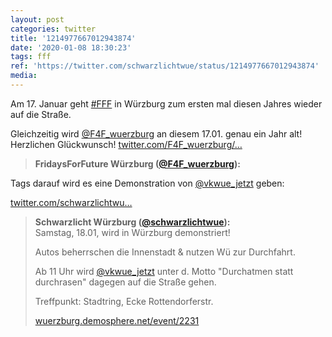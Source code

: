 ```yaml
---
layout: post
categories: twitter
title: '1214977667012943874'
date: '2020-01-08 18:30:23'
tags: fff
ref: 'https://twitter.com/schwarzlichtwue/status/1214977667012943874'
media:
---
```

Am 17. Januar geht [#FFF](/t/fff) in Würzburg zum ersten mal diesen Jahres wieder auf die Straße.



Gleichzeitig wird [@F4F_wuerzburg](https://twitter.com/F4F_wuerzburg) an diesem 17.01. genau ein Jahr alt! Herzlichen Glückwunsch! [twitter.com/F4F_wuerzburg/…](https://twitter.com/F4F_wuerzburg/status/1214890677320011777) 


> <b>FridaysForFuture Würzburg ([@F4F_wuerzburg](https://twitter.com/F4F_wuerzburg)):</b>  
>   
>  
>  


Tags darauf wird es eine Demonstration von [@vkwue_jetzt](https://twitter.com/vkwue_jetzt) geben:

[twitter.com/schwarzlichtwu…](https://twitter.com/schwarzlichtwue/status/1214258239119998977) 


> <b>Schwarzlicht Würzburg ([@schwarzlichtwue](https://twitter.com/schwarzlichtwue)):</b>  
>Samstag, 18.01, wird in Würzburg demonstriert!  
>  
>  
>  
>Autos beherrschen die Innenstadt &amp; nutzen Wü zur Durchfahrt.  
>  
>Ab 11 Uhr wird [@vkwue_jetzt](https://twitter.com/vkwue_jetzt) unter d. Motto "Durchatmen statt durchrasen" dagegen auf die Straße gehen.  
>  
>Treffpunkt: Stadtring, Ecke Rottendorferstr.  
>  
>[wuerzburg.demosphere.net/event/2231](https://wuerzburg.demosphere.net/event/2231)   
>  
>  


